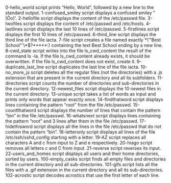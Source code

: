 0-hello_world script prints “Hello, World”, followed by a new line to the standard output.
1-confused_smiley script displays a confused smiley "(Ôo)'.
2-hellofile script displays the content of the /etc/passwd file.
3-twofiles script displays the content of /etc/passwd and /etc/hosts.
4-lastlines script displays the last 10 lines of /etc/passwd.
5-firstlines script displays the first 10 lines of /etc/passwd.
6-third_line script displays the third line of the file iacta.
7-file script creates a file named exactly \*\\'"Best School"\'\\*$\?\*\*\*\*\*:) containing the text Best School ending by a new line.
8-cwd_state script writes into the file ls_cwd_content the result of the command ls -la. If the file ls_cwd_content already exists, it should be overwritten. If the file ls_cwd_content does not exist, create it.
9-duplicate_last_line script duplicates the last line of the file iacta.
10-no_more_js script deletes all the regular files (not the directories) with a .js extension that are present in the current directory and all its subfolders.
11-directories script counts the number of directories and sub-directories in the current directory.
12-newest_files script displays the 10 newest files in the current directory.
13-unique script takes a list of words as input and prints only words that appear exactly once.
14-findthatword script displays lines containing the pattern “root” from the file /etc/passwd.
15-countthatword script displays the number of lines that contain the pattern “bin” in the file /etc/passwd.
16-whatsnext script displays lines containing the pattern “root” and 3 lines after them in the file /etc/passwd.
17-hidethisword script displays all the lines in the file /etc/passwd that do not contain the pattern “bin”.
18-letteronly script displays all lines of the file /etc/ssh/sshd_config starting with a letter.
19-AZ script replaces all characters A and c from input to Z and e respectively.
20-hiago script removes all letters c and C from input.
21-reverse script reverses its input.
22-users_and_homes script displays all users and their home directories, sorted by users.
100-empty_casks script finds all empty files and directories in the current directory and all sub-directories.
101-gifs script lists all the files with a .gif extension in the current directory and all its sub-directories.
102-acrostic script decodes acrostics that use the first letter of each line.
